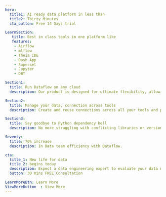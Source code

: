 ```yaml
---
hero:
  title1: AI ready data platform in less than
  title2: Thirty Minutes
  cta_button: Free 14 Days trial

LearnSection:
   title: Best in class tools in one platform like
   features:
    - Airflow
    - mlflow
    - Theia IDE
    - Dash App
    - Superset
    - Jupyter
    - DBT

Section1:
  title: Run Dataflow on any cloud
  description: Our product is designed for ultimate flexibility, allowing deployment on any cloud platform of your choice. Whether you prefer leading providers like AWS, Google Cloud, and Microsoft Azure, or need to operate within a private cloud environment, we've got you covered.

Section2:
  title: Manage your data, connection across tools
  description: Create and reuse connections across all your tools and platforms with ease. You can quickly deploy them across multiple applications, reducing setup time and minimizing errors.  This streamlined approach enhances efficiency, allowing yoyou to focus on leveraging your data and systems to their fullest potential.

Section3:
  title: Say goodbye to Python dependency hell
  description: No more struggling with conflicting libraries or version issues—just a smooth, hassle-free experience that lets you focus on coding and innovation..

Seventy:
  title: 70% increase
  description: In Data team efficiency with Dataflow.

cta:
  title_1: New life for data
  title_2: begins today
  description: Expect a data engineering expert to evaluate your data needs, followed by a live product demonstration. This session will provide insights into how you can supercharge your data operations, enhancing productivity and efficiency
  button: 30 mins FREE Consultation

LearnMoreBtn: Learn More
ViewMoreButton  : View More
---
```

